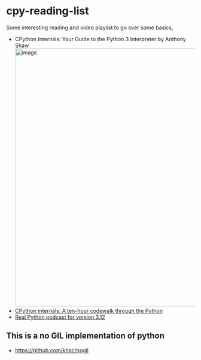 # cpy-reading-list

Some interesting reading and video playlist to go over some basics,
- CPython Internals: Your Guide to the Python 3 Interpreter by Anthony Shaw
  <img width="691" alt="image" src="https://github.com/khac/cpy-reading-list/assets/25533953/484e44a5-353f-4474-822d-970adfee0314">
- [CPython internals: A ten-hour codewalk through the Python](https://www.youtube.com/playlist?list=PLzV58Zm8FuBL6OAv1Yu6AwXZrnsFbbR0S)
- [Real Python podcast for version 3.12](https://realpython.com/podcasts/rpp/175/)


## This is a no GIL implementation of python
- https://github.com/khac/nogil
